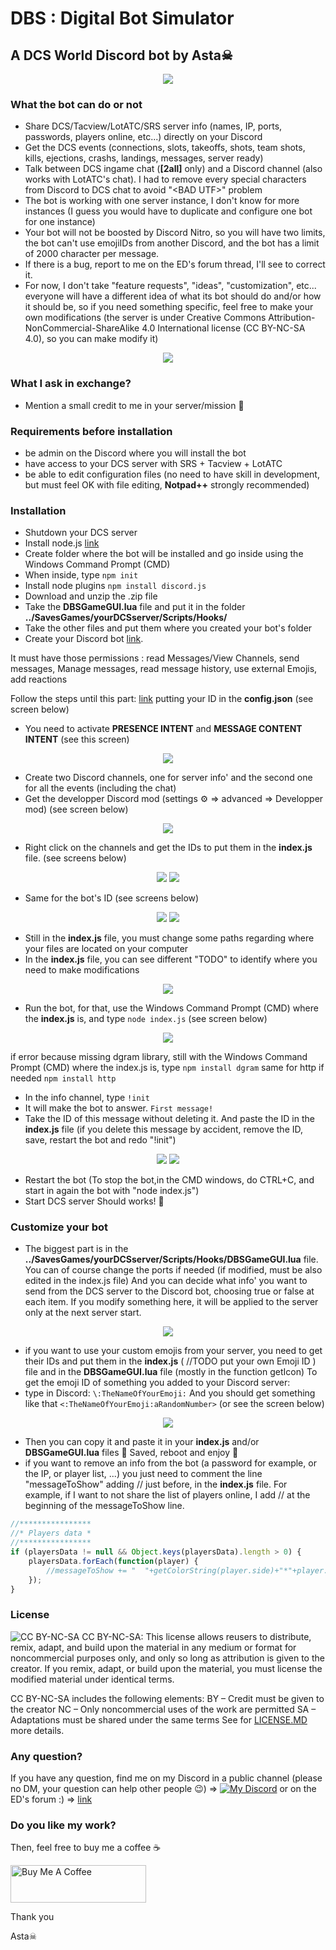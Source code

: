 # DBS : Digital Bot Simulator

## A DCS World Discord bot by Asta☠
<p align="center">
  <img src="https://cdn.discordapp.com/attachments/559138601573548052/1071379042621739069/DBS.png" />
</p>


### What the bot can do or not
- Share DCS/Tacview/LotATC/SRS server info (names, IP, ports, passwords, players online, etc...) directly on your Discord
- Get the DCS events (connections, slots, takeoffs, shots, team shots, kills, ejections, crashs, landings, messages, server ready)
- Talk between DCS ingame chat (**[2all]** only) and a Discord channel (also works with LotATC's chat). I had to remove every special characters from Discord to DCS chat to avoid "\<BAD UTF\>" problem
- The bot is working with one server instance, I don't know for more instances (I guess you would have to duplicate and configure one bot for one instance)
- Your bot will not be boosted by Discord Nitro, so you will have two limits, the bot can't use emojiIDs from another Discord, and the bot has a limit of 2000 character per message.
- If there is a bug, report to me on the ED's forum thread, I'll see to correct it.
- For now, I don't take "feature requests", "ideas", "customization", etc...  everyone will have a different idea of what its bot should do and/or how it should be, so if you need something specific, feel free to make your own modifications (the server is under Creative Commons Attribution-NonCommercial-ShareAlike 4.0 International license (CC BY-NC-SA 4.0), so you can make modify it)

<p align="center">
  <img src="https://cdn.discordapp.com/attachments/559138601573548052/1071133963541807314/image.png" />
</p>


### What I ask in exchange?
- Mention a small credit to me in your server/mission 🥰


### Requirements before installation
- be admin on the Discord where you will install the bot
- have access to your DCS server with SRS + Tacview + LotATC
- be able to edit configuration files (no need to have skill in development, but must feel OK with file editing, **Notpad++** strongly recommended)


### Installation
- Shutdown your DCS server
- Install node.js [link](https://nodejs.org/en/)
- Create folder where the bot will be installed and go inside using the Windows Command Prompt (CMD)
- When inside, type 
`npm init`
- Install node plugins 
`npm install discord.js`
- Download and unzip the .zip file
- Take the **DBSGameGUI.lua** file and put it in the folder **../SavesGames/yourDCSserver/Scripts/Hooks/**
- Take the other files and put them where you created your bot's folder 
- Create your Discord bot [link](https://discordjs.guide/preparations/setting-up-a-bot-application.html#creating-your-bot).

It must have those permissions : read Messages/View Channels, send messages, Manage messages, read message history, use external Emojis, add reactions

Follow the steps until this part: [link](https://discordjs.guide/creating-your-bot/#using-config-json) putting your ID in the **config.json** (see screen below)
- You need to activate **PRESENCE INTENT** and **MESSAGE CONTENT INTENT** (see this screen)
<p align="center">
  <img src="https://cdn.discordapp.com/attachments/559138601573548052/1076181402963423272/image.png" />
</p>

- Create two Discord channels, one for server info' and the second one for all the events (including the chat)
- Get the developper Discord mod (settings ⚙ => advanced => Developper mod) (see screen below)
<p align="center">
  <img src="https://cdn.discordapp.com/attachments/1072564804809654332/1072568029180862505/image.png" />
</p>

- Right click on the channels and get the IDs to put them in the **index.js** file. (see screens below)
<p align="center">
  <img src="https://cdn.discordapp.com/attachments/1072564804809654332/1072568306545983499/image.png" />
  <img src="https://cdn.discordapp.com/attachments/1072564804809654332/1072568306982211635/image-1.png" />
</p>

- Same for the bot's ID (see screens below)
<p align="center">
  <img src="https://cdn.discordapp.com/attachments/1072564804809654332/1072568409046384681/image.png" />
  <img src="https://cdn.discordapp.com/attachments/1072564804809654332/1072568306982211635/image-1.png" />
</p>

- Still in the **index.js** file, you must change some paths regarding where your files are located on your computer 
- In the **index.js** file, you can see different "TODO" to identify where you need to make modifications
<p align="center">
  <img src="https://cdn.discordapp.com/attachments/559138601573548052/1076520654268014682/image.png" />
</p>

- Run the bot, for that, use the  Windows Command Prompt (CMD) where the **index.js** is, and type
`node index.js`
(see screen below) 
<p align="center">
  <img src="https://cdn.discordapp.com/attachments/1072564804809654332/1072568638160261130/image.png" />
</p>

if error because missing dgram library, still with the Windows Command Prompt (CMD) where the index.js is, type
`npm install dgram`
same for http if needed
`npm install http`
- In the info channel, type 
`!init`
- It will make the bot to answer. 
`First message!`
- Take the ID of this message without deleting it. And paste the ID in the **index.js** file (if you delete this message by accident, remove the ID, save, restart the bot and redo "!init")
<p align="center">
  <img src="https://cdn.discordapp.com/attachments/1072564804809654332/1072569115681771551/image.png" />
  <img src="https://cdn.discordapp.com/attachments/1072564804809654332/1072568306982211635/image-1.png" />
</p>

- Restart the bot (To stop the bot,in the CMD windows, do CTRL+C, and start in again the bot with "node index.js")
- Start DCS server
Should works! 🤞 


### Customize your bot
- The biggest part is in the **../SavesGames/yourDCSserver/Scripts/Hooks/DBSGameGUI.lua** file.
You can of course change the ports if needed (if modified, must be also edited in the index.js file)
And you can decide what info' you want to send from the DCS server to the Discord bot, choosing true or false at each item.
If you modify something here, it will be applied to the server only at the next server start. 
<p align="center">
  <img src="https://cdn.discordapp.com/attachments/1072564804809654332/1072571238989443204/image.png"/>
</p>

- if you want to use your custom emojis from your server, you need to get their IDs and put them in the **index.js** ( //TODO put your own Emoji ID ) file and in the **DBSGameGUI.lua** file (mostly in the function getIcon)
To get the emoji ID of something you added to your Discord server:
- type in Discord:
`\:TheNameOfYourEmoji:`
And you should get something like that
`<:TheNameOfYourEmoji:aRandomNumber>`
(or see the screen below)
<p align="center">
  <img src="https://cdn.discordapp.com/attachments/1072564804809654332/1072574057314254978/image.png"/>
</p>

- Then you can copy it and paste it in your **index.js** and/or **DBSGameGUI.lua** files 🙂
Saved, reboot and enjoy 🙂
- if you want to remove an info from the bot (a password for example, or the IP, or player list, ...)
you just need to comment the line "messageToShow" adding // just before, in the **index.js** file.
For example, if I want to not share the list of players online, I add // at the beginning of the messageToShow line.
```javascript
//****************
//* Players data *
//****************
if (playersData != null && Object.keys(playersData).length > 0) {
	playersData.forEach(function(player) {
		//messageToShow += "  "+getColorString(player.side)+"*"+player.name+"* "+player.aircraft+"\n"
	});
}
```


### License
![CC BY-NC-SA](https://mirrors.creativecommons.org/presskit/buttons/88x31/png/by-nc-sa.png)
CC BY-NC-SA: This license allows reusers to distribute, remix, adapt, and build upon the material in any medium or format for noncommercial purposes only, and only so long as attribution is given to the creator. If you remix, adapt, or build upon the material, you must license the modified material under identical terms. 

CC BY-NC-SA includes the following elements:
BY – Credit must be given to the creator
NC – Only noncommercial uses of the work are permitted
SA – Adaptations must be shared under the same terms
See for [LICENSE.MD](https://github.com/frasta/DCS-Discord-bot/blob/main/LICENSE.md) more details.

### Any question?
If you have any question, find me on my Discord in a public channel (please no DM, your question can help other people 😉) =>
[![My Discord](https://cdn.discordapp.com/attachments/559138601573548052/999311782382424084/unknown.png)](https://discord.gg/ZUZdMzQ)
or on the ED's forum :) => [link](https://forum.dcs.world/topic/318803-discord-bot-for-dcs-dbs-digital-bot-simulator-by-asta/)



### Do you like my work?
Then, feel free to buy me a coffee ☕ 

<a href="https://www.buymeacoffee.com/Astazou" target="_blank"><img src="https://cdn.buymeacoffee.com/buttons/v2/default-yellow.png" alt="Buy Me A Coffee" style="height: 60px !important;width: 217px !important;" ></a>


Thank you

Asta☠